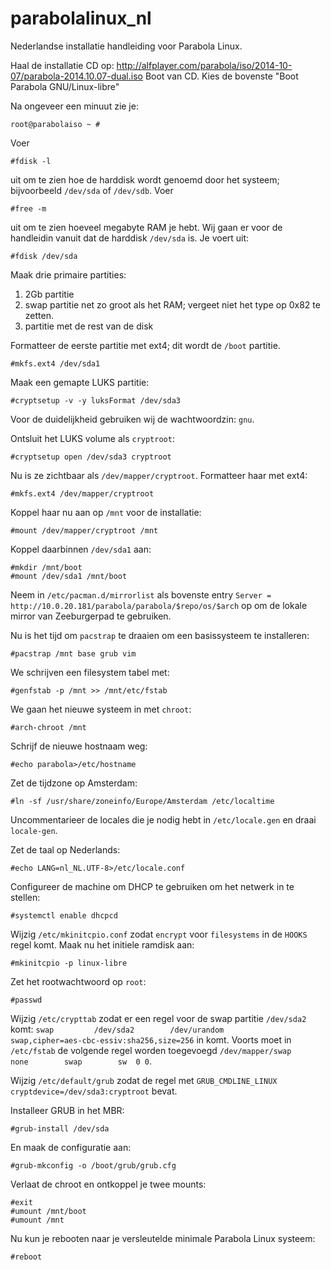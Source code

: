 parabolalinux_nl
================

Nederlandse installatie handleiding voor Parabola Linux.

Haal de installatie CD op: http://alfplayer.com/parabola/iso/2014-10-07/parabola-2014.10.07-dual.iso
Boot van CD.
Kies de bovenste "Boot Parabola GNU/Linux-libre"

Na ongeveer een minuut zie je: 

	root@parabolaiso ~ # 

Voer 

	#fdisk -l

uit om te zien hoe de harddisk wordt genoemd door het systeem; bijvoorbeeld `/dev/sda` of `/dev/sdb`. Voer 

	#free -m 

uit om te zien hoeveel megabyte RAM je hebt.
Wij gaan er voor de handleidin vanuit dat de harddisk `/dev/sda` is. Je voert uit:

	#fdisk /dev/sda

Maak drie primaire partities:

1. 2Gb partitie
2. swap partitie net zo groot als het RAM; vergeet niet het type op 0x82 te zetten.
3. partitie met de rest van de disk

Formatteer de eerste partitie met ext4; dit wordt de `/boot` partitie.

	#mkfs.ext4 /dev/sda1

Maak een gemapte LUKS partitie:

	#cryptsetup -v -y luksFormat /dev/sda3

Voor de duidelijkheid gebruiken wij de wachtwoordzin: `gnu`.

Ontsluit het LUKS volume als `cryptroot`:

	#cryptsetup open /dev/sda3 cryptroot


Nu is ze zichtbaar als `/dev/mapper/cryptroot`. Formatteer haar met ext4:

	#mkfs.ext4 /dev/mapper/cryptroot

Koppel haar nu aan op `/mnt` voor de installatie:

	#mount /dev/mapper/cryptroot /mnt

Koppel daarbinnen `/dev/sda1` aan:

	#mkdir /mnt/boot
	#mount /dev/sda1 /mnt/boot

Neem in `/etc/pacman.d/mirrorlist` als bovenste entry `Server = http://10.0.20.181/parabola/parabola/$repo/os/$arch` op om de lokale mirror van Zeeburgerpad te gebruiken.

Nu is het tijd om `pacstrap` te draaien om een basissysteem te installeren:

	#pacstrap /mnt base grub vim

We schrijven een filesystem tabel met:

	#genfstab -p /mnt >> /mnt/etc/fstab

We gaan het nieuwe systeem in met `chroot`:

	#arch-chroot /mnt

Schrijf de nieuwe hostnaam weg:

	#echo parabola>/etc/hostname

Zet de tijdzone op Amsterdam:

	#ln -sf /usr/share/zoneinfo/Europe/Amsterdam /etc/localtime

Uncommentarieer de locales die je nodig hebt in `/etc/locale.gen` en draai `locale-gen`.

Zet de taal op Nederlands:

	#echo LANG=nl_NL.UTF-8>/etc/locale.conf

Configureer de machine om DHCP te gebruiken om het netwerk in te stellen:

	#systemctl enable dhcpcd

Wijzig `/etc/mkinitcpio.conf` zodat `encrypt` voor `filesystems` in de `HOOKS` regel komt.
Maak nu het initiele ramdisk aan:

	#mkinitcpio -p linux-libre

Zet het rootwachtwoord op `root`:

	#passwd

Wijzig `/etc/crypttab` zodat er een regel voor de swap partitie `/dev/sda2` komt: `swap         /dev/sda2        /dev/urandom            swap,cipher=aes-cbc-essiv:sha256,size=256` in komt. Voorts moet in `/etc/fstab` de volgende regel worden toegevoegd `/dev/mapper/swap		none		swap		sw	0 0`.

Wijzig `/etc/default/grub` zodat de regel met `GRUB_CMDLINE_LINUX` `cryptdevice=/dev/sda3:cryptroot` bevat.  

Installeer GRUB in het MBR:

	#grub-install /dev/sda

En maak de configuratie aan:

	#grub-mkconfig -o /boot/grub/grub.cfg

Verlaat de chroot en ontkoppel je twee mounts:

	#exit
	#umount /mnt/boot
	#umount /mnt

Nu kun je rebooten naar je versleutelde minimale Parabola Linux systeem:

	#reboot

